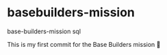 # basebuilders-mission
base-builders-mission
sql

This is my first commit for the Base Builders mission 🚀
